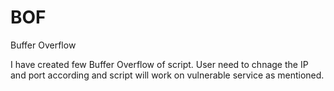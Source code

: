 # BOF
Buffer Overflow

I have created few Buffer Overflow of script. 
User need to chnage the IP and port according and script will work on vulnerable service as mentioned.
